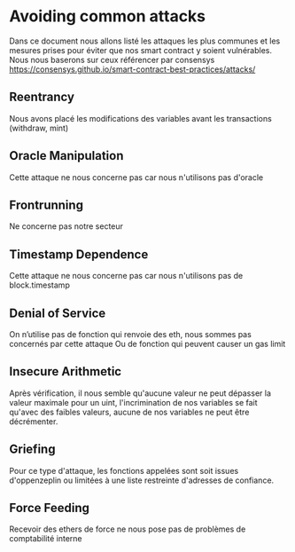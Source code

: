 # Avoiding common attacks
Dans ce document nous allons listé les attaques les plus communes et les mesures prises pour éviter que nos smart contract y soient vulnérables.
Nous nous baserons sur ceux référencer par consensys https://consensys.github.io/smart-contract-best-practices/attacks/
 
## Reentrancy 
Nous avons placé les modifications des variables avant les transactions (withdraw, mint)
## Oracle Manipulation 
Cette attaque ne nous concerne pas car nous n'utilisons pas d'oracle
## Frontrunning 
Ne concerne pas notre secteur
## Timestamp Dependence 
Cette attaque ne nous concerne pas car nous n'utilisons pas de block.timestamp
## Denial of Service 
On n’utilise pas de fonction qui renvoie des eth, nous sommes pas concernés par cette attaque
Ou de fonction qui peuvent causer un gas limit
## Insecure Arithmetic
Après vérification, il nous semble qu'aucune valeur ne peut dépasser la valeur maximale pour un uint, l'incrimination de nos variables se fait qu'avec des faibles valeurs, aucune de nos variables ne peut être décrémenter.
## Griefing
Pour ce type d'attaque, les fonctions appelées sont soit issues d'oppenzeplin  ou limitées à une liste restreinte d'adresses de confiance.
## Force Feeding
Recevoir des ethers de force ne nous pose pas de problèmes de comptabilité interne